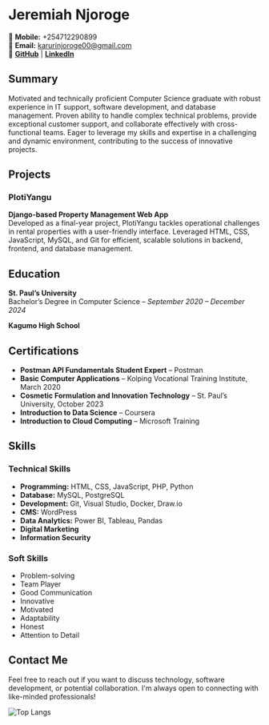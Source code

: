 # Jeremiah Njoroge

📱 **Mobile:** +254712290899  
📧 **Email:** [karurinjoroge00@gmail.com](mailto:karurinjoroge00@gmail.com)  
🔗 **[GitHub](https://github.com/yourusername)** | **[LinkedIn](https://linkedin.com/in/yourusername)**  

## Summary
Motivated and technically proficient Computer Science graduate with robust experience in IT support, software development, and database management. Proven ability to handle complex technical problems, provide exceptional customer support, and collaborate effectively with cross-functional teams. Eager to leverage my skills and expertise in a challenging and dynamic environment, contributing to the success of innovative projects.

## Projects

### PlotiYangu
**Django-based Property Management Web App**  
Developed as a final-year project, PlotiYangu tackles operational challenges in rental properties with a user-friendly interface. Leveraged HTML, CSS, JavaScript, MySQL, and Git for efficient, scalable solutions in backend, frontend, and database management.

## Education
**St. Paul’s University**  
Bachelor’s Degree in Computer Science – *September 2020 – December 2024*

**Kagumo High School**

## Certifications
- **Postman API Fundamentals Student Expert** – Postman
- **Basic Computer Applications** – Kolping Vocational Training Institute, March 2020
- **Cosmetic Formulation and Innovation Technology** – St. Paul’s University, October 2023
- **Introduction to Data Science** – Coursera
- **Introduction to Cloud Computing** – Microsoft Training

## Skills

### Technical Skills
- **Programming:** HTML, CSS, JavaScript, PHP, Python
- **Database:** MySQL, PostgreSQL
- **Development:** Git, Visual Studio, Docker, Draw.io
- **CMS:** WordPress
- **Data Analytics:** Power BI, Tableau, Pandas
- **Digital Marketing**
- **Information Security**

### Soft Skills
- Problem-solving
- Team Player
- Good Communication
- Innovative
- Motivated
- Adaptability
- Honest
- Attention to Detail

## Contact Me
Feel free to reach out if you want to discuss technology, software development, or potential collaboration. I'm always open to connecting with like-minded professionals!

![Top Langs](https://github-readme-stats.vercel.app/api/top-langs/?username=JeremiahNjoroge&show_icons=true&theme=radical)

